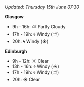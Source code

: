 *Updated: Thursday 15th June 07:30*

**Glasgow**

* 9h - 16h: :partly_sunny: Partly Cloudy
* 17h - 19h: :cyclone: Windy (:partly_sunny:)
* 20h: :cyclone: Windy (:sunny:)

**Edinburgh**

* 9h - 12h: :sunny: Clear
* 13h - 16h: :cyclone: Windy (:sunny:)
* 17h - 19h: :cyclone: Windy (:partly_sunny:)
* 20h: :sunny: Clear
